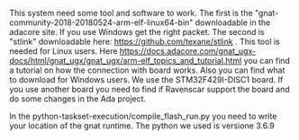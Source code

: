 This system need some tool and software to work.
The first is the "gnat-community-2018-20180524-arm-elf-linux64-bin" downloadable in the adacore site. If you use Windows get the right packet.
The second is "stlink" downloadable here: https://github.com/texane/stlink . This tool is needed for Linux users.
Here https://docs.adacore.com/gnat_ugx-docs/html/gnat_ugx/gnat_ugx/arm-elf_topics_and_tutorial.html you can find a tutorial on how the connection with board works. Also you can find what to download for Windows users.
We use the STM32F429I-DISC1 board. If you use another board you need to find if Ravenscar support the board and do some changes in the Ada project.

In the python-taskset-execution/compile_flash_run.py you need to write your location of the gnat runtime. The python we used is versione 3.6.9


